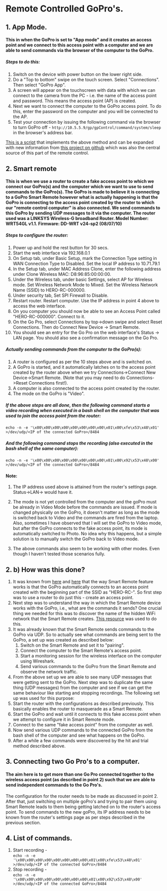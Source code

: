 # Remote Controlled GoPro's.

## 1. App Mode.
#### This in when the GoPro is set to "App mode" and it creates an access point and we connect to this access point with a computer and we are able to send commands via the browser of the computer to the GoPro.
##### Steps to do this:

1. Switch on the device with power button on the lower right side.
2. Do a "Top to bottom" swipe on the touch screen. Select "Connections". Then select "GoPro App".
3. A screen will appear on the touchscreen with data with which
we can connect to the camera from the PC - i.e. the name of the access point and password. This means the access point (AP) is created.
4. Next we want to connect the computer to the GoPro access point. To do this, enter the  password on the computer and you will be connected to the AP.
5. Test your connection by issuing the following command via the browser to turn GoPro off - `http://10.5.5.9/gp/gpControl/command/system/sleep` in the browser's address bar.

[This is a script](https://gitlab.hrz.tu-chemnitz.de/righ--tu-chemnitz.de/righ-gopro-wifi-remotecontrol_poc/blob/master/GP_Record.py) that implements the above method and can be expanded with new information from [this project on github](https://github.com/KonradIT/goprowifihack) which was also the central source of this part of the remote control.

## 2.  Smart remote  
#### This is when we use a router to create a fake access point to which we connect our GoPro(s) and the computer which we want to use to send commands to the GoPro(s). The GoPro is made to believe it is connecting to a GoPro Smart Remote however what is actually happening is that the GoPro is connecting to the access point created by the router to which our "remote control computer" is also connected. We send commands to this GoPro by sending UDP messages to it via the computer. The router used was a LINKSYS Wireless-G broadband Router. Model Number: WRT54GL v1.1. Firmware: DD-WRT v24-sp2 (08/07/10)

##### Steps to configure the router:
1. Power up and hold the rest button for 30 secs.
2. Start the web interface via 192.168.0.1
3. On Setup tab, under Basic Setup, mark the Connection Type setting in WAN Connection Type to Disabled. Set the local IP address to 10.71.79.1
4. In the Setup tab, under MAC Address Clone, enter the following address under Clone Wireless MAC: D8:96:85:00:00:00.
5. Under the Wireless tab, under basic Settings, select AP for Wireless mode. Set Wireless Network Mode to Mixed. Set the Wireless Network Name (SSID) to HERO-RC-000000.
6. Under security tab, Set SPI Firewall to Disable.
7. Restart router. Restart computer. Use the IP address in point 4 above to access the web interface.
8. On you computer you should now be able to see an Access Point called "HERO-RC-000000". Connect to it.
9. On the Go Pro, select Connections by top->down swipe and select Reset Connections. Then do Connect New Device -> Smart Remote.
10. You should see an entry for the Go Pro on the web interface's Status -> LAN page. You should also see a confirmation message on the Go Pro.

##### Actually sending commands from the computer to the GoPro(s):
1. A router is configured as per the 10 steps above and is switched on.
2. A GoPro is started, and it automatically latches on to the access point created by the router above when we try Connections->Connect New Device->Smart Remote. (Note that you may need to do Connections->Reset Connections first!).
3. A computer is also connected to the access point created by the router.
4. The mode on the GoPro is "Video".

##### If the above steps are all done, then the following command starts a video recording when executed in a bash shell on the computer that was used to join the access point from the router:
`echo -n -e '\x00\x00\x00\x00\x00\x00\x00\x00\x01\x00\xfe\x53\x48\x01' >/dev/udp/<IP of the connected GoPro>/8484`

##### And the following command stops the recording (also executed in the bash shell of the same computer):
`echo -n -e '\x00\x00\x00\x00\x00\x00\x00\x00\x01\x00\x92\x53\x48\x00' >/dev/udp/<IP of the connected GoPro>/8484`

#### Note:
1. The IP address used above is attained from the router's settings page. Status->LAN-> would have it.

2. The mode is not yet controlled from the computer and the goPro must be already in Video Mode before the commands are issued. If mode is changed physically on the GoPro, it doesn't matter as long as the mode is switched back to Video and the commands are fired from the laptop. Also, sometimes I have observed that I will set the GoPro to Video mode, but after the GoPro connects to the fake access point, its mode is automatically switched to Photo. No idea why this happens, but a simple solution is to manually switch the GoPro back to Video mode.

3. The above commands also seem to be working with other modes. Even though I haven't tested those scenarios fully.

## 2. b) How was this done?
1. It was known from [here](http://azzure.org/gopro/index.htm) and [here](https://goprohero.readthedocs.io/en/latest/Wifi%20Research/) that the way Smart Remote feature works is that the GoPro automatically connects to an access point created with the beginning part of the SSID as "HERO-RC-". So first step was to use a router to do just this - create an access point.
2. Next step was to understand the way in which the Smart Remote device works with the GoPro, i.e., what are the commands it sends? One crucial thing we needed for this was to discover the name of the hidden WiFi network that the Smart Remote creates. [This resource](https://kalitutorial.com/node/2) was used to do this.
3. It was already known that the Smart Remote sends commands to the GoPro via UDP. So to actually see what commands are being sent to the GoPro, a set up was created as described below:
   1. Switch on the Smart Remote and set it to "pairing".
   2. Connect the computer to the Smart Remote's access point.
   3. Start a monitoring session for the wireless interface on the computer using Wireshark.
   4. Send various commands to the GoPro from the Smart Remote and observe the network traffic.
4. From the above set up we are able to see many UDP messages that were getting sent to the GoPro. Next step was to duplicate the same thing (UDP messages) from the computer and see if we can get the same behaviour like starting and stopping recordings. The following set up was used for this purpose:
  1. Start the router with the configurations as described previously. This basically enables the router to masquerade as a Smart Remote.
  2. Start the GoPro and wait until it connects to this fake access point when we attempt to configure it in Smart Remote mode.
  3. Connect to the same "fake access point" from the computer as well.
  4. Now send various UDP commands to the connected GoPro from the bash shell of the computer and see what happens on the GoPro.
5. After a while a few commands were discovered by the hit and trial method described above.

## 3. Connecting two Go Pro's to a computer.
#### The aim here is to get more than one Go Pro connected together to the wireless access point (as described in point 2) such that we are able to send independent commands to the Go Pro's.

The configuration for the router needs to be made as discussed in point 2. After that, just switching on multiple goPro's and trying to pair them using Smart Remote leads to them being getting latched on to the router's access point. To send commands to the new goPro, its IP address needs to be known from the router's settings page as per steps described in the previous section. 

## 4. List of commands.

1. Start recording -   
`echo -n -e '\x00\x00\x00\x00\x00\x00\x00\x00\x01\x00\xfe\x53\x48\x01' >/dev/udp/<IP of the connected GoPro>/8484`
2. Stop recording -    
`echo -n -e '\x00\x00\x00\x00\x00\x00\x00\x00\x01\x00\x92\x53\x48\x00' >/dev/udp/<IP of the connected GoPro>/8484`

